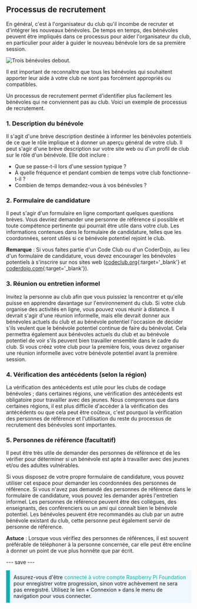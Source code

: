 ## Processus de recrutement

En général, c'est à l'organisateur du club qu'il incombe de recruter et d'intégrer les nouveaux bénévoles. De temps en temps, des bénévoles peuvent être impliqués dans ce processus pour aider l'organisateur du club, en particulier pour aider à guider le nouveau bénévole lors de sa première session.

![Trois bénévoles debout.](images/Safeguarding-Course-Group-1640x824.png)

Il est important de reconnaître que tous les bénévoles qui souhaitent apporter leur aide à votre club ne sont pas forcément appropriés ou compatibles.

Un processus de recrutement permet d'identifier plus facilement les bénévoles qui ne conviennent pas au club. Voici un exemple de processus de recrutement.

### 1. Description du bénévole


Il s'agit d'une brève description destinée à informer les bénévoles potentiels de ce que le rôle implique et à donner un aperçu général de votre club. Il peut s'agir d'une brève description sur votre site web ou d'un profil de club sur le rôle d'un bénévole. Elle doit inclure :

* Que se passe-t-il lors d'une session typique ?
* À quelle fréquence et pendant combien de temps votre club fonctionne-t-il ?
* Combien de temps demandez-vous à vos bénévoles ?

### 2. Formulaire de candidature

Il peut s'agir d'un formulaire en ligne comportant quelques questions brèves. Vous devriez demander une personne de référence si possible et toute compétence pertinente qui pourrait être utile dans votre club. Les informations contenues dans le formulaire de candidature, telles que les coordonnées, seront utiles si ce bénévole potentiel rejoint le club.

**Remarque** : Si vous faites partie d'un Code Club ou d'un CoderDojo, au lieu d'un formulaire de candidature, vous devez encourager les bénévoles potentiels à s'inscrire sur nos sites web ([codeclub.org](https://codeclub.org){:target='_blank'} et [coderdojo.com](https://coderdojo.com){:target='_blank'}).

### 3. Réunion ou entretien informel

Invitez la personne au club afin que vous puissiez la rencontrer et qu'elle puisse en apprendre davantage sur l'environnement du club. Si votre club organise des activités en ligne, vous pouvez vous réunir à distance. Il devrait s'agir d'une réunion informelle, mais elle devrait donner aux bénévoles actuels du club et au bénévole potentiel l'occasion de décider s'ils veulent que le bénévole potentiel continue de faire du bénévolat. Cela permettra également aux bénévoles actuels du club et au bénévole potentiel de voir s'ils peuvent bien travailler ensemble dans le cadre du club. Si vous créez votre club pour la première fois, vous devez organiser une réunion informelle avec votre bénévole potentiel avant la première session.

### 4. Vérification des antécédents (selon la région)

La vérification des antécédents est utile pour les clubs de codage bénévoles ; dans certaines régions, une vérification des antécédents est obligatoire pour travailler avec des jeunes. Nous comprenons que dans certaines régions, il est plus difficile d'accéder à la vérification des antécédents ou que cela peut être coûteux, c'est pourquoi la vérification des personnes de référence et l'utilisation du reste du processus de recrutement des bénévoles sont importantes.

### 5. Personnes de référence (facultatif)

Il peut être très utile de demander des personnes de référence et de les vérifier pour déterminer si un bénévole est apte à travailler avec des jeunes et/ou des adultes vulnérables.

Si vous disposez de votre propre formulaire de candidature, vous pouvez utiliser cet espace pour demander les coordonnées des personnes de référence. Si vous n'avez pas demandé des personnes de référence dans le formulaire de candidature, vous pouvez les demander après l'entretien informel. Les personnes de référence peuvent être des collègues, des enseignants, des conférenciers ou un ami qui connaît bien le bénévole potentiel. Les bénévoles peuvent être recommandés au club par un autre bénévole existant du club, cette personne peut également servir de personne de référence.

**Astuce** : Lorsque vous vérifiez des personnes de références, il est souvent préférable de téléphoner à la personne concernée, car elle peut être encline à donner un point de vue plus honnête que par écrit.

--- save ---

<p style="border-left: solid; border-width:10px; border-color: #0faeb0; background-color: aliceblue; padding: 10px;">
Assurez-vous d'être <span style="color: #0faeb0">connecté à votre compte Raspberry Pi Foundation</span> pour enregistrer votre progression, sinon votre achèvement ne sera pas enregistré. Utilisez le lien « Connexion » dans le menu de navigation pour vous connecter.
</p>
